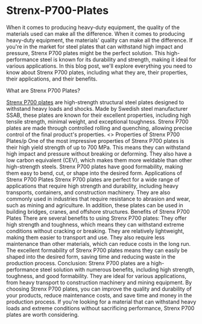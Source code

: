 # Strenx-P700-Plates
When it comes to producing heavy-duty equipment, the quality of the materials used can make all the difference. 
When it comes to producing heavy-duty equipment, the materials' quality can make all the difference. If you're in the market for steel plates that can withstand high impact and pressure, Strenx P700 plates might be the perfect solution. This high-performance steel is known for its durability and strength, making it ideal for various applications. In this blog post, we'll explore everything you need to know about Strenx P700 plates, including what they are, their properties, their applications, and their benefits.

What are Strenx P700 Plates?
<p>
<a href="https://www.kamleshmetalalloy.com/strenx-p700-plate-stockist-supplier/">Strenx P700 plates</a> are high-strength structural steel plates designed to withstand heavy loads and shocks. Made by Swedish steel manufacturer SSAB, these plates are known for their excellent properties, including high tensile strength, minimal weight, and exceptional toughness. Strenx P700 plates are made through controlled rolling and quenching, allowing precise control of the final product's properties. <>
Properties of Strenx P700 Plates/p
One of the most impressive properties of Strenx P700 plates is their high yield strength of up to 700 MPa. This means they can withstand high impact and pressure without breaking or deforming. They also have a low carbon equivalent (CEV), which makes them more weldable than other high-strength steels. Strenx P700 plates have good formability, making them easy to bend, cut, or shape into the desired form.
Applications of Strenx P700 Plates
Strenx P700 plates are perfect for a wide range of applications that require high strength and durability, including heavy transports, containers, and construction machinery. They are also commonly used in industries that require resistance to abrasion and wear, such as mining and agriculture. In addition, these plates can be used in building bridges, cranes, and offshore structures.
Benefits of Strenx P700 Plates
There are several benefits to using Strenx P700 plates:
They offer high strength and toughness, which means they can withstand extreme conditions without cracking or breaking.
They are relatively lightweight, making them easier to transport and use. They also require less maintenance than other materials, which can reduce costs in the long run.
The excellent formability of Strenx P700 plates means they can easily be shaped into the desired form, saving time and reducing waste in the production process.
Conclusion:
Strenx P700 plates are a high-performance steel solution with numerous benefits, including high strength, toughness, and good formability. They are ideal for various applications, from heavy transport to construction machinery and mining equipment. By choosing Strenx P700 plates, you can improve the quality and durability of your products, reduce maintenance costs, and save time and money in the production process. If you're looking for a material that can withstand heavy loads and extreme conditions without sacrificing performance, Strenx P700 plates are worth considering.
